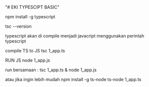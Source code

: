 "# EKI TYPESCIPT BASIC" 

npm install -g typescript

tsc --version

typescript akan di compile menjadi javacript
menggunakan perintah typescript

compile TS to JS
tsc 1_app.ts


RUN JS
node 1_app.js

run bersamaan : 
tsc 1_app.ts & node 1_app.js 

atau jika ingin lebih mudah
npm install -g ts-node
ts-node 1_app.ts